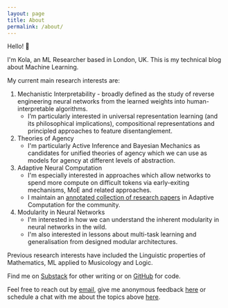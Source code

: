 ```yaml
---
layout: page
title: About
permalink: /about/
---
```


Hello! 👋

I'm Kola, an ML Researcher based in London, UK.
This is my technical blog about Machine Learning.

My current main research interests are:

1. Mechanistic Interpretability - broadly defined as the study of reverse
   engineering neural networks from the learned weights into human-interpretable
   algorithms.
   - I’m particularly interested in universal representation learning (and its
     philosophical implications), compositional representations and principled
     approaches to feature disentanglement.
2. Theories of Agency
   - I'm particularly Active Inference and Bayesian Mechanics as candidates for unified theories of agency which we can use as models for agency at different levels of abstraction.
3. Adaptive Neural Computation
   - I'm especially interested in approaches which allow networks to spend more
     compute on difficult tokens via early-exiting mechanisms, MoE and related
     approaches.
   - I maintain an
     [annotated collection of research papers](https://github.com/koayon/awesome-adaptive-computation)
     in Adaptive Computation for the community.
4. Modularity in Neural Networks
   - I'm interested in how we can understand the inherent modularity in neural networks in the wild.
   - I'm also interested in lessons about multi-task learning and generalisation from designed modular architectures.

Previous research interests have included the Linguistic properties of
Mathematics, ML applied to Musicology and Logic.

Find me on [Substack](https://lookingglassworld.substack.com/) for other writing
or on [GitHub](https://github.com/koayon) for code.

Feel free to reach out by [email](mailto:koayon@gmail.com), give me anonymous
feedback [here](https://www.admonymous.co/kola) or schedule a chat with me about the topics above [here](https://cal.com/kolaayonrinde/30min).
